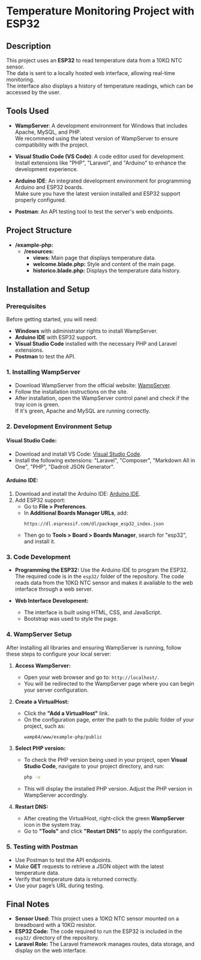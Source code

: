 # Temperature Monitoring Project with ESP32

## Description

This project uses an **ESP32** to read temperature data from a 10KΩ NTC sensor.  
The data is sent to a locally hosted web interface, allowing real-time monitoring.  
The interface also displays a history of temperature readings, which can be accessed by the user.

## Tools Used

- **WampServer**: A development environment for Windows that includes Apache, MySQL, and PHP.  
  We recommend using the latest version of WampServer to ensure compatibility with the project.

- **Visual Studio Code (VS Code)**: A code editor used for development.  
  Install extensions like "PHP", "Laravel", and "Arduino" to enhance the development experience.

- **Arduino IDE**: An integrated development environment for programming Arduino and ESP32 boards.  
  Make sure you have the latest version installed and ESP32 support properly configured.

- **Postman**: An API testing tool to test the server's web endpoints.

## Project Structure

- **/example-php:**
  - **/resources:**
    - **views:** Main page that displays temperature data.
    - **welcome.blade.php:** Style and content of the main page.
    - **historico.blade.php:** Displays the temperature data history.

## Installation and Setup

### Prerequisites

Before getting started, you will need:

- **Windows** with administrator rights to install WampServer.  
- **Arduino IDE** with ESP32 support.  
- **Visual Studio Code** installed with the necessary PHP and Laravel extensions.  
- **Postman** to test the API.

### 1. Installing WampServer

- Download WampServer from the official website: [WampServer](https://www.wampserver.com/).
- Follow the installation instructions on the site.
- After installation, open the WampServer control panel and check if the tray icon is green.  
  If it's green, Apache and MySQL are running correctly.

### 2. Development Environment Setup

#### Visual Studio Code:
- Download and install VS Code: [Visual Studio Code](https://code.visualstudio.com/).
- Install the following extensions: "Laravel", "Composer", "Markdown All in One", "PHP", "Dadroit JSON Generator".

#### Arduino IDE:
1. Download and install the Arduino IDE: [Arduino IDE](https://www.arduino.cc/en/software).
2. Add ESP32 support:
   - Go to **File > Preferences**.
   - In **Additional Boards Manager URLs**, add:
     ```
     https://dl.espressif.com/dl/package_esp32_index.json
     ```
   - Then go to **Tools > Board > Boards Manager**, search for "esp32", and install it.

### 3. Code Development

- **Programming the ESP32:**
    Use the Arduino IDE to program the ESP32. The required code is in the `esp32/` folder of the repository.
    The code reads data from the 10KΩ NTC sensor and makes it available to the web interface through a web server.

- **Web Interface Development:**
  - The interface is built using HTML, CSS, and JavaScript.
  - Bootstrap was used to style the page.

### 4. WampServer Setup

After installing all libraries and ensuring WampServer is running, follow these steps to configure your local server:

1. **Access WampServer:**
   - Open your web browser and go to: `http://localhost/`.
   - You will be redirected to the WampServer page where you can begin your server configuration.

2. **Create a VirtualHost:**
   - Click the **"Add a VirtualHost"** link.
   - On the configuration page, enter the path to the public folder of your project, such as:
     ```bash
     wamp64/www/example-php/public
     ```

3. **Select PHP version:**
   - To check the PHP version being used in your project, open **Visual Studio Code**, navigate to your project directory, and run:
     ```bash
     php -v
     ```
   - This will display the installed PHP version. Adjust the PHP version in WampServer accordingly.

4. **Restart DNS:**
   - After creating the VirtualHost, right-click the green **WampServer** icon in the system tray.
   - Go to **"Tools"** and click **"Restart DNS"** to apply the configuration.

### 5. Testing with Postman

- Use Postman to test the API endpoints.
- Make **GET** requests to retrieve a JSON object with the latest temperature data.
- Verify that temperature data is returned correctly.
- Use your page’s URL during testing.

## Final Notes

- **Sensor Used:** This project uses a 10KΩ NTC sensor mounted on a breadboard with a 10KΩ resistor.
- **ESP32 Code:** The code required to run the ESP32 is included in the `esp32/` directory of the repository.
- **Laravel Role:** The Laravel framework manages routes, data storage, and display on the web interface.
